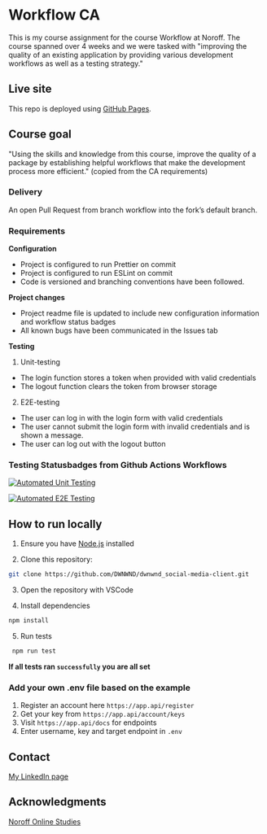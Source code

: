 # Workflow CA

This is my course assignment for the course Workflow at Noroff. The course spanned over 4 weeks and we were tasked with "improving the quality of an existing application by providing various development workflows as well as a testing strategy."

## Live site

This repo is deployed using [GitHub Pages](https://dwnwnd.github.io/dwnwnd_social-media-client/).

## Course goal

"Using the skills and knowledge from this course, improve the quality of a package by establishing helpful workflows that make the development process more efficient." (copied from the CA requirements)

### Delivery

An open Pull Request from branch workflow into the fork’s default branch.

### Requirements

**Configuration**

- Project is configured to run Prettier on commit
- Project is configured to run ESLint on commit
- Code is versioned and branching conventions have been followed.

**Project changes**

- Project readme file is updated to include new configuration information and workflow status badges
- All known bugs have been communicated in the Issues tab

**Testing**

1. Unit-testing

- The login function stores a token when provided with valid credentials
- The logout function clears the token from browser storage

2. E2E-testing

- The user can log in with the login form with valid credentials
- The user cannot submit the login form with invalid credentials and is shown a message.
- The user can log out with the logout button

### Testing Statusbadges from Github Actions Workflows

[![Automated Unit Testing](https://github.com/DWNWND/dwnwnd_social-media-client/actions/workflows/unit-test.yml/badge.svg?branch=master)](https://github.com/DWNWND/dwnwnd_social-media-client/actions/workflows/unit-test.yml)

[![Automated E2E Testing](https://github.com/DWNWND/dwnwnd_social-media-client/actions/workflows/e2e-test.yml/badge.svg)](https://github.com/DWNWND/dwnwnd_social-media-client/actions/workflows/e2e-test.yml)

## How to run locally

1. Ensure you have [Node.js](https://nodejs.org/) installed

2. Clone this repository:

```bash
git clone https://github.com/DWNWND/dwnwnd_social-media-client.git
```

3. Open the repository with VSCode

4. Install dependencies

```bash
npm install
```

5. Run tests

```bash
 npm run test
```

**If all tests ran `successfully` you are all set**

### Add your own .env file based on the example

1. Register an account here `https://app.api/register`
2. Get your key from `https://app.api/account/keys`
3. Visit `https://app.api/docs` for endpoints
4. Enter username, key and target endpoint in `.env`

## Contact

[My LinkedIn page](https://www.linkedin.com/in/thea-oland-b38175139/)

## Acknowledgments

[Noroff Online Studies](https://www.noroff.no)
